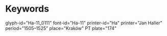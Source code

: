 # Keywords
glyph-id="Ha-11_0111"
font-id="Ha-11"
printer-id="Ha"
printer="Jan Haller"
period="1505–1525"
place="Kraków"
PT plate="174"
